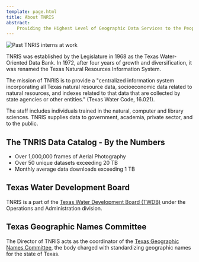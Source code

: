 ```yaml
---
template: page.html
title: About TNRIS
abstract:
    Providing the Highest Level of Geographic Data Services to the People of Texas
---
```


![Past TNRIS interns at work](images/past_gis.jpg)

TNRIS was established by the Legislature in 1968 as the Texas Water-Oriented Data Bank. In 1972, after four years of growth and diversification, it was renamed the Texas Natural Resources Information System.

The mission of TNRIS is to provide a "centralized information system incorporating all Texas natural resource data, socioeconomic data related to natural resources, and indexes related to that data that are collected by state agencies or other entities." (Texas Water Code, 16.021).

The staff includes individuals trained in the natural, computer and library sciences. TNRIS supplies data to government, academia, private sector, and to the public.

## The TNRIS Data Catalog - By the Numbers

- Over 1,000,000 frames of Aerial Photography
- Over 50 unique datasets exceeding 20 TB
- Monthly average data downloads exceeding 1 TB

## Texas Water Development Board

TNRIS is a part of the [Texas Water Development Board (TWDB)](http://www.twdb.texas.gov) under the Operations and Administration division.

## Texas Geographic Names Committee

The Director of TNRIS acts as the coordinator of the [Texas Geographic Names
Committee](texas-geographic-names-committee), the body charged with standardizing geographic names
for the state of Texas.

